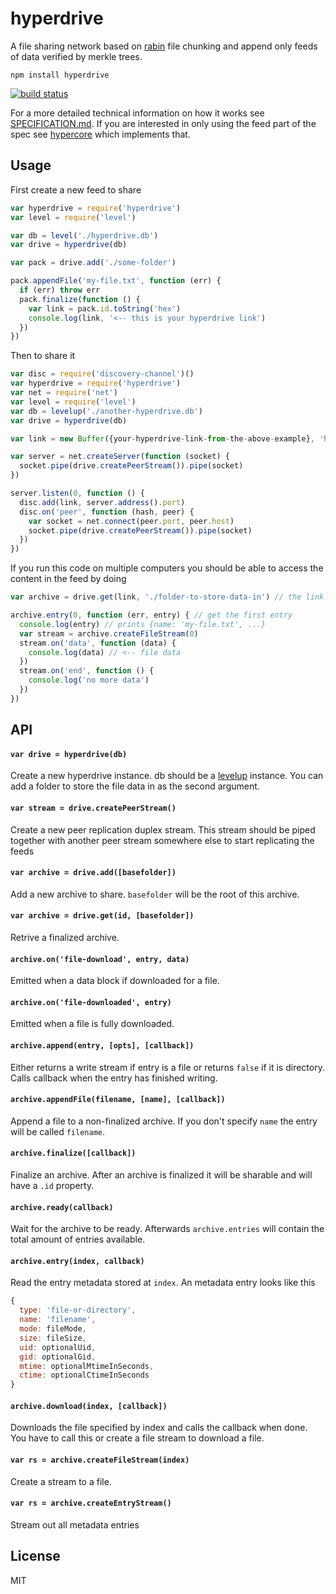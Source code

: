 # hyperdrive

A file sharing network based on [rabin](https://github.com/maxogden/rabin) file chunking and append only feeds of data verified by merkle trees.

```
npm install hyperdrive
```

[![build status](http://img.shields.io/travis/mafintosh/hyperdrive.svg?style=flat)](http://travis-ci.org/mafintosh/hyperdrive)

For a more detailed technical information on how it works see [SPECIFICATION.md](SPECIFICATION.md).
If you are interested in only using the feed part of the spec see [hypercore](https://github.com/mafintosh/hypercore) which implements that.

## Usage

First create a new feed to share

``` js
var hyperdrive = require('hyperdrive')
var level = require('level')

var db = level('./hyperdrive.db')
var drive = hyperdrive(db)

var pack = drive.add('./some-folder')

pack.appendFile('my-file.txt', function (err) {
  if (err) throw err
  pack.finalize(function () {
    var link = pack.id.toString('hex')
    console.log(link, '<-- this is your hyperdrive link')
  })
})
```

Then to share it

``` js
var disc = require('discovery-channel')()
var hyperdrive = require('hyperdrive')
var net = require('net')
var level = require('level')
var db = levelup('./another-hyperdrive.db')
var drive = hyperdrive(db)

var link = new Buffer({your-hyperdrive-link-from-the-above-example}, 'hex')

var server = net.createServer(function (socket) {
  socket.pipe(drive.createPeerStream()).pipe(socket)
})

server.listen(0, function () {
  disc.add(link, server.address().port)
  disc.on('peer', function (hash, peer) {
    var socket = net.connect(peer.port, peer.host)
    socket.pipe(drive.createPeerStream()).pipe(socket)
  })
})
```

If you run this code on multiple computers you should be able to access
the content in the feed by doing

``` js
var archive = drive.get(link, './folder-to-store-data-in') // the link identifies/verifies the content

archive.entry(0, function (err, entry) { // get the first entry
  console.log(entry) // prints {name: 'my-file.txt', ...}
  var stream = archive.createFileStream(0)
  stream.on('data', function (data) {
    console.log(data) // <-- file data
  })
  stream.on('end', function () {
    console.log('no more data')
  })
})
```

## API

#### `var drive = hyperdrive(db)`

Create a new hyperdrive instance. db should be a [levelup](https://github.com/level/levelup) instance.
You can add a folder to store the file data in as the second argument.

#### `var stream = drive.createPeerStream()`

Create a new peer replication duplex stream. This stream should be piped together with another
peer stream somewhere else to start replicating the feeds

#### `var archive = drive.add([basefolder])`

Add a new archive to share. `basefolder` will be the root of this archive.

#### `var archive = drive.get(id, [basefolder])`

Retrive a finalized archive.

#### `archive.on('file-download', entry, data)`

Emitted when a data block if downloaded for a file.

#### `archive.on('file-downloaded', entry)`

Emitted when a file is fully downloaded.

#### `archive.append(entry, [opts], [callback])`

Either returns a write stream if entry is a file or returns `false` if it is directory. Calls callback when the entry has finished writing. 

#### `archive.appendFile(filename, [name], [callback])`

Append a file to a non-finalized archive. If you don't specify `name` the entry will be called `filename`.

#### `archive.finalize([callback])`

Finalize an archive. After an archive is finalized it will be sharable and will have a `.id` property.

#### `archive.ready(callback)`

Wait for the archive to be ready. Afterwards `archive.entries` will contain the total amount of entries available.

#### `archive.entry(index, callback)`

Read the entry metadata stored at `index`. An metadata entry looks like this

``` js
{
  type: 'file-or-directory',
  name: 'filename',
  mode: fileMode,
  size: fileSize,
  uid: optionalUid,
  gid: optionalGid,
  mtime: optionalMtimeInSeconds,
  ctime: optionalCtimeInSeconds
}
```

#### `archive.download(index, [callback])`

Downloads the file specified by index and calls the callback when done.
You have to call this or create a file stream to download a file.

#### `var rs = archive.createFileStream(index)`

Create a stream to a file.

#### `var rs = archive.createEntryStream()`

Stream out all metadata entries

## License

MIT
